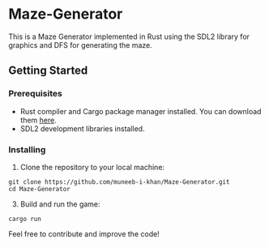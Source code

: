 # Maze-Generator

This is a Maze Generator implemented in Rust using the SDL2 library for graphics and DFS for generating the maze.
## Getting Started

### Prerequisites

- Rust compiler and Cargo package manager installed. You can download them [here](https://www.rust-lang.org/tools/install).
- SDL2 development libraries installed.

### Installing

1. Clone the repository to your local machine:

```
git clone https://github.com/muneeb-i-khan/Maze-Generator.git
cd Maze-Generator
```
3. Build and run the game:

```
cargo run
```
Feel free to contribute and improve the code!
